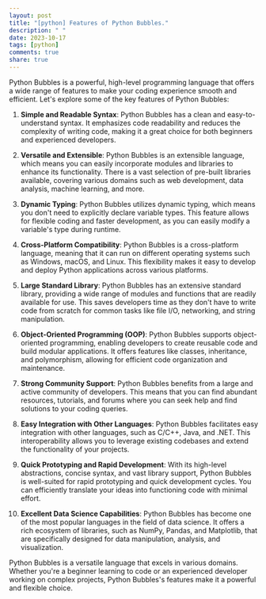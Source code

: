 ```yaml
---
layout: post
title: "[python] Features of Python Bubbles."
description: " "
date: 2023-10-17
tags: [python]
comments: true
share: true
---
```


Python Bubbles is a powerful, high-level programming language that offers a wide range of features to make your coding experience smooth and efficient. Let's explore some of the key features of Python Bubbles:

1. **Simple and Readable Syntax**: Python Bubbles has a clean and easy-to-understand syntax. It emphasizes code readability and reduces the complexity of writing code, making it a great choice for both beginners and experienced developers.

2. **Versatile and Extensible**: Python Bubbles is an extensible language, which means you can easily incorporate modules and libraries to enhance its functionality. There is a vast selection of pre-built libraries available, covering various domains such as web development, data analysis, machine learning, and more.

3. **Dynamic Typing**: Python Bubbles utilizes dynamic typing, which means you don't need to explicitly declare variable types. This feature allows for flexible coding and faster development, as you can easily modify a variable's type during runtime.

4. **Cross-Platform Compatibility**: Python Bubbles is a cross-platform language, meaning that it can run on different operating systems such as Windows, macOS, and Linux. This flexibility makes it easy to develop and deploy Python applications across various platforms.

5. **Large Standard Library**: Python Bubbles has an extensive standard library, providing a wide range of modules and functions that are readily available for use. This saves developers time as they don't have to write code from scratch for common tasks like file I/O, networking, and string manipulation.

6. **Object-Oriented Programming (OOP)**: Python Bubbles supports object-oriented programming, enabling developers to create reusable code and build modular applications. It offers features like classes, inheritance, and polymorphism, allowing for efficient code organization and maintenance.

7. **Strong Community Support**: Python Bubbles benefits from a large and active community of developers. This means that you can find abundant resources, tutorials, and forums where you can seek help and find solutions to your coding queries.

8. **Easy Integration with Other Languages**: Python Bubbles facilitates easy integration with other languages, such as C/C++, Java, and .NET. This interoperability allows you to leverage existing codebases and extend the functionality of your projects.

9. **Quick Prototyping and Rapid Development**: With its high-level abstractions, concise syntax, and vast library support, Python Bubbles is well-suited for rapid prototyping and quick development cycles. You can efficiently translate your ideas into functioning code with minimal effort.

10. **Excellent Data Science Capabilities**: Python Bubbles has become one of the most popular languages in the field of data science. It offers a rich ecosystem of libraries, such as NumPy, Pandas, and Matplotlib, that are specifically designed for data manipulation, analysis, and visualization.

Python Bubbles is a versatile language that excels in various domains. Whether you're a beginner learning to code or an experienced developer working on complex projects, Python Bubbles's features make it a powerful and flexible choice.